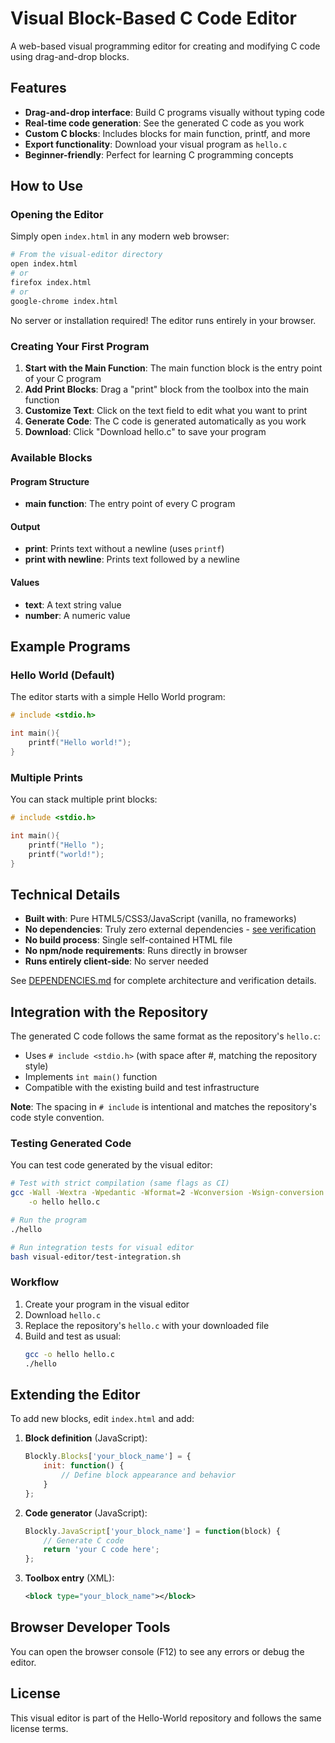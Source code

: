 # Visual Block-Based C Code Editor

A web-based visual programming editor for creating and modifying C code using drag-and-drop blocks.

## Features

- **Drag-and-drop interface**: Build C programs visually without typing code
- **Real-time code generation**: See the generated C code as you work
- **Custom C blocks**: Includes blocks for main function, printf, and more
- **Export functionality**: Download your visual program as `hello.c`
- **Beginner-friendly**: Perfect for learning C programming concepts

## How to Use

### Opening the Editor

Simply open `index.html` in any modern web browser:

```bash
# From the visual-editor directory
open index.html
# or
firefox index.html
# or
google-chrome index.html
```

No server or installation required! The editor runs entirely in your browser.

### Creating Your First Program

1. **Start with the Main Function**: The main function block is the entry point of your C program
2. **Add Print Blocks**: Drag a "print" block from the toolbox into the main function
3. **Customize Text**: Click on the text field to edit what you want to print
4. **Generate Code**: The C code is generated automatically as you work
5. **Download**: Click "Download hello.c" to save your program

### Available Blocks

#### Program Structure
- **main function**: The entry point of every C program

#### Output
- **print**: Prints text without a newline (uses `printf`)
- **print with newline**: Prints text followed by a newline

#### Values
- **text**: A text string value
- **number**: A numeric value

## Example Programs

### Hello World (Default)
The editor starts with a simple Hello World program:
```c
# include <stdio.h>

int main(){
    printf("Hello world!");
}
```

### Multiple Prints
You can stack multiple print blocks:
```c
# include <stdio.h>

int main(){
    printf("Hello ");
    printf("world!");
}
```

## Technical Details

- **Built with**: Pure HTML5/CSS3/JavaScript (vanilla, no frameworks)
- **No dependencies**: Truly zero external dependencies - [see verification](DEPENDENCIES.md)
- **No build process**: Single self-contained HTML file
- **No npm/node requirements**: Runs directly in browser
- **Runs entirely client-side**: No server needed

See [DEPENDENCIES.md](DEPENDENCIES.md) for complete architecture and verification details.

## Integration with the Repository

The generated C code follows the same format as the repository's `hello.c`:
- Uses `# include <stdio.h>` (with space after #, matching the repository style)
- Implements `int main()` function
- Compatible with the existing build and test infrastructure

**Note**: The spacing in `# include` is intentional and matches the repository's code style convention.

### Testing Generated Code

You can test code generated by the visual editor:

```bash
# Test with strict compilation (same flags as CI)
gcc -Wall -Wextra -Wpedantic -Wformat=2 -Wconversion -Wsign-conversion -Werror -std=c99 \
    -o hello hello.c

# Run the program
./hello

# Run integration tests for visual editor
bash visual-editor/test-integration.sh
```

### Workflow

1. Create your program in the visual editor
2. Download `hello.c`
3. Replace the repository's `hello.c` with your downloaded file
4. Build and test as usual:
   ```bash
   gcc -o hello hello.c
   ./hello
   ```

## Extending the Editor

To add new blocks, edit `index.html` and add:

1. **Block definition** (JavaScript):
   ```javascript
   Blockly.Blocks['your_block_name'] = {
       init: function() {
           // Define block appearance and behavior
       }
   };
   ```

2. **Code generator** (JavaScript):
   ```javascript
   Blockly.JavaScript['your_block_name'] = function(block) {
       // Generate C code
       return 'your C code here';
   };
   ```

3. **Toolbox entry** (XML):
   ```xml
   <block type="your_block_name"></block>
   ```

## Browser Developer Tools

You can open the browser console (F12) to see any errors or debug the editor.

## License

This visual editor is part of the Hello-World repository and follows the same license terms.
